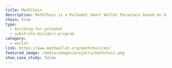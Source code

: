 ```yaml
---
title: MathChain
description: MathChain is a Polkadot Smart Wallet Parachain based on Substrate. It contains built in solutions like DEX, NFT Store and more.
chain: true
type:
  - building-for-polkadot
  - substrate-builders-program
category:
  - wallet
link: https://www.mathwallet.org/mathchain/en/
featured_image: /media/images/projects/mathchain.png
show_case_study: false
---
```

